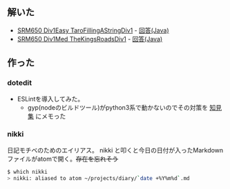 ## 解いた

* [SRM650 Div1Easy TaroFillingAStringDiv1](https://community.topcoder.com/stat?c=problem_statement&pm=13669&rd=16314) - [回答(Java)](https://github.com/hamadu/competitive/blob/master/topcoder/srm6xx/srm650/div1/TaroFillingAStringDiv1.java)
* [SRM650 Div1Med TheKingsRoadsDiv1](https://community.topcoder.com/stat?c=problem_statement&pm=13271&rd=16314) - [回答(Java)](https://github.com/hamadu/competitive/blob/master/topcoder/srm6xx/srm650/div1/TheKingsRoadsDiv1.java)

## 作った

### dotedit

* ESLintを導入してみた。
  * gyp(nodeのビルドツール)がpython3系で動かないのでその対策を [知見集](http://qiita.com/hama_du/private/37fb7284337715d2f7c6) にメモった

### nikki

日記モチベのためのエイリアス。
nikki と叩くと今日の日付が入ったMarkdownファイルがatomで開く。~~存在を忘れそう~~

```sh
$ which nikki
> nikki: aliased to atom ~/projects/diary/`date +%Y%m%d`.md
```
